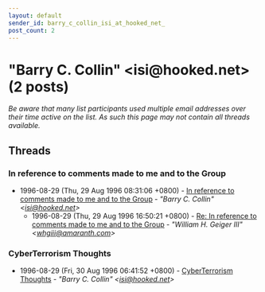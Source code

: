 ```yaml
---
layout: default
sender_id: barry_c_collin_isi_at_hooked_net_
post_count: 2
---
```


# "Barry C. Collin" <isi<span>@</span>hooked.net> (2 posts)

_Be aware that many list participants used multiple email addresses over their time active on the list. As such this page may not contain all threads available._

## Threads

### In reference to comments made to me and to the Group
+ 1996-08-29 (Thu, 29 Aug 1996 08:31:06 +0800) - [In reference to comments made to me and to the Group](/archive/1996/08/b702c12e04431d455b1f56e90fd2d5654eb0ef54db0e9005daa8022dc7852168) - _"Barry C. Collin" \<isi@hooked.net\>_
  + 1996-08-29 (Thu, 29 Aug 1996 16:50:21 +0800) - [Re: In reference to comments made to me and to the Group](/archive/1996/08/56b2e911cf8013c35447b6ad025c30c427a91117863b16d9cc9bce52c035b45f) - _"William H. Geiger III" \<whgiii@amaranth.com\>_

### CyberTerrorism Thoughts
+ 1996-08-29 (Fri, 30 Aug 1996 06:41:52 +0800) - [CyberTerrorism Thoughts](/archive/1996/08/e52818205ddd87f0335fa3da9ecd3c23957bd4de9aed9aff07b7d7e672edd3eb) - _"Barry C. Collin" \<isi@hooked.net\>_

